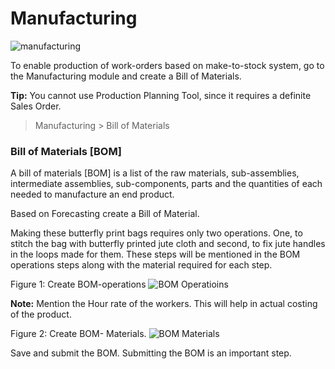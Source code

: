 # Manufacturing

![manufacturing](/assets/frappe_io/images/erpnext/m-t-s-manufacturing-1.jpg)

To enable production of work-orders based on make-to-stock system, go to the Manufacturing module and create a Bill of Materials.

__Tip:__ You cannot use Production Planning Tool, since it requires a definite Sales Order.

> Manufacturing > Bill of Materials

### Bill of Materials [BOM]

A bill of materials [BOM] is a list of the raw materials, sub-assemblies, intermediate assemblies, sub-components, parts and the quantities of each needed to manufacture an end product.

Based on Forecasting create a Bill of Material.

Making these butterfly print bags requires only two operations. One, to stitch the bag with butterfly printed jute cloth and second, to fix jute handles in the loops made for them.
These steps will be mentioned in the BOM operations steps along with the material required for each step.

Figure 1: Create BOM-operations
![BOM Operatioins](/assets/frappe_io/images/erpnext/m-t-s-bom-1.png)

__Note:__ Mention the Hour rate of the workers. This will help in actual costing of the product.

Figure 2: Create BOM- Materials.
![BOM Materials](/assets/frappe_io/images/erpnext/m-t-s-bom-1.png)

Save and submit the BOM. Submitting the BOM is an important step. 
